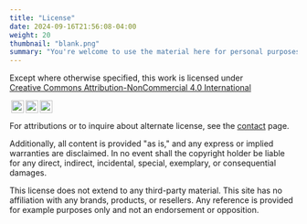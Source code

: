 ```yaml
---
title: "License"
date: 2024-09-16T21:56:08-04:00
weight: 20
thumbnail: "blank.png"
summary: "You're welcome to use the material here for personal purposes. Here are the details on the conditions of use."
---
```


Except where otherwise specified,
this work is licensed under <a href="https://creativecommons.org/licenses/by-nc/4.0/?ref=chooser-v1" target="_blank" rel="license noopener noreferrer" style="display:inline-block;">Creative Commons Attribution-NonCommercial 4.0 International<div><img style="height:22px!important;margin-left:3px;vertical-align:text-bottom;display:inline;" src="https://mirrors.creativecommons.org/presskit/icons/cc.svg?ref=chooser-v1" alt=""><img style="height:22px!important;margin-left:3px;vertical-align:text-bottom;display:inline;" src="https://mirrors.creativecommons.org/presskit/icons/by.svg?ref=chooser-v1" alt=""><img style="height:22px!important;margin-left:3px;vertical-align:text-bottom;display:inline;" src="https://mirrors.creativecommons.org/presskit/icons/nc.svg?ref=chooser-v1" alt=""></div></a>

For attributions or to inquire about alternate license, see the
[contact](../contact/) page.

Additionally, all content is provided "as is," and any express or implied
warranties are disclaimed. In no event shall the copyright holder be liable
for any direct, indirect, incidental, special, exemplary, or consequential
damages.

This license does not extend to any third-party material. This site has no
affiliation with any brands, products, or resellers. Any reference is
provided for example purposes only and not an endorsement or opposition.
